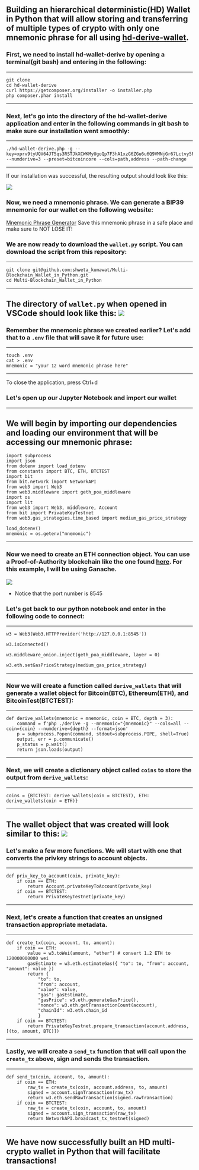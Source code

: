 
## Building an hierarchical deterministic(HD) Wallet in Python that will allow storing and transferring of multiple types of crypto with only one mnemonic phrase for all using [hd-derive-wallet](https://github.com/dan-da/hd-wallet-derive).

### First, we need to install hd-wallet-derive by opening a terminal(git bash) and entering in the following:
---
    git clone 
    cd hd-wallet-derive
    curl https://getcomposer.org/installer -o installer.php
    php composer.phar install
---
### Next, let's go into the directory of the hd-wallet-derive application and enter in the following commands in git bash to make sure our installation went smoothly:
---
    ./hd-wallet-derive.php -g --key=xprv9tyUQV64JT5qs3RSTJkXCWKMyUgoQp7F3hA1xzG6ZGu6u6Q9VMNjGr67Lctvy5P8oyaYAL9CAWrUE9i6GoNMKUga5biW6Hx4tws2six3b9c --numderive=3 --preset=bitcoincore --cols=path,address --path-change
---
If our installation was successful, the resulting output should look like this:

![](Images/hd-wallet-derive_verification.png)

### Now, we need a mnemonic phrase. We can generate a BIP39 mnemonic for our wallet on the following website:
[Mnemonic Phrase Generator](https://bip39converttool.io/)
Save this mnemonic phrase in a safe place and make sure to NOT LOSE IT!

### We are now ready to download the `wallet.py` script. You can download the script from this repository:
---
    git clone git@github.com:shweta_kumawat/Multi-Blockchain_Wallet_in_Python.git
    cd Multi-Blockchain_Wallet_in_Python
---
The directory of `wallet.py` when opened in VSCode should look like this:
![](Images/tree.png)
---
### Remember the mnemonic phrase we created earlier? Let's add that to a `.env` file that will save it for future use:
---
    touch .env
    cat > .env 
    mnemonic = "your 12 word mnemonic phrase here"
---
To close the application, press Ctrl+d

### Let's open up our Jupyter Notebook and import our wallet
---
We will begin by importing our dependencies and loading our environment that will be accessing our mnemonic phrase:
---
    import subprocess
    import json
    from dotenv import load_dotenv
    from constants import BTC, ETH, BTCTEST
    import bit
    from bit.network import NetworkAPI
    from web3 import Web3
    from web3.middleware import geth_poa_middleware
    import os
    import lit
    from web3 import Web3, middleware, Account
    from bit import PrivateKeyTestnet
    from web3.gas_strategies.time_based import medium_gas_price_strategy

    load_dotenv()
    mnemonic = os.getenv("mnemonic")
---
### Now we need to create an ETH connection object. You can use a Proof-of-Authority blockchain like the one found [here](https://github.com/BenMcCright/Proof_of_Authority_Development_Chain). For this example, I will be using Ganache.
![](Images/Ganache.png)
- Notice that the port number is 8545
### Let's get back to our python notebook and enter in the following code to connect:
---
    w3 = Web3(Web3.HTTPProvider('http://127.0.0.1:8545'))

    w3.isConnected()

    w3.middleware_onion.inject(geth_poa_middleware, layer = 0)

    w3.eth.setGasPriceStrategy(medium_gas_price_strategy)
---
### Now we will create a function called `derive_wallets` that will generate a wallet object for Bitcoin(BTC), Ethereum(ETH), and BitcoinTest(BTCTEST):
---
    def derive_wallets(mnemonic = mnemonic, coin = BTC, depth = 3):
        command = f'php ./derive -g --mnemonic="{mnemonic}" --cols=all --coin={coin} --numderive={depth} --format=json'
        p = subprocess.Popen(command, stdout=subprocess.PIPE, shell=True)
        output, err = p.communicate()
        p_status = p.wait()
        return json.loads(output)
---
### Next, we will create a dictionary object called `coins` to store the output from `derive_wallets`:
---
    coins = {BTCTEST: derive_wallets(coin = BTCTEST), ETH: derive_wallets(coin = ETH)}
---
The wallet object that was created will look similar to this:
![](Images/wallet-object.png)
---
### Let's make a few more functions. We will start with one that converts the privkey strings to account objects.
--- 
    def priv_key_to_account(coin, private_key):
        if coin == ETH:
            return Account.privateKeyToAccount(private_key)
        if coin == BTCTEST:
            return PrivateKeyTestnet(private_key)
---
### Next, let's create a function that creates an unsigned transaction appropriate metadata.
---
    def create_tx(coin, account, to, amount):
        if coin == ETH:
            value = w3.toWei(amount, "ether") # convert 1.2 ETH to 120000000000 wei
            gasEstimate = w3.eth.estimateGas({ "to": to, "from": account, "amount": value })
            return {
                "to": to,
                "from": account,
                "value": value,
                "gas": gasEstimate,
                "gasPrice": w3.eth.generateGasPrice(),
                "nonce": w3.eth.getTransactionCount(account),
                "chainId": w3.eth.chain_id
                }
        if coin == BTCTEST:
            return PrivateKeyTestnet.prepare_transaction(account.address, [(to, amount, BTC)])
---
### Lastly, we will create a `send_tx` function that will call upon the `create_tx` above, sign and sends the transaction.
---
    def send_tx(coin, account, to, amount):
        if coin == ETH:
            raw_tx = create_tx(coin, account.address, to, amount)
            signed = account.signTransaction(raw_tx)
            return w3.eth.sendRawTransaction(signed.rawTransaction)
        if coin == BTCTEST:
            raw_tx = create_tx(coin, account, to, amount)
            signed = account.sign_transaction(raw_tx)
            return NetworkAPI.broadcast_tx_testnet(signed)
---
## We have now successfully built an HD multi-crypto wallet in Python that will facilitate transactions!